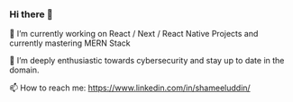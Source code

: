 ### Hi there 👋
🔭 I’m currently working on React / Next / React Native  Projects and currently mastering MERN Stack

🌱 I’m deeply enthusiastic towards cybersecurity and stay up to date in the domain.

📫 How to reach me: https://www.linkedin.com/in/shameeluddin/

<!--
**Shameel123/Shameel123** is a ✨ _special_ ✨ repository because its `README.md` (this file) appears on your GitHub profile.

Here are some ideas to get you started:

- 🔭 I’m currently working on ...
- 🌱 I’m currently learning ...
- 👯 I’m looking to collaborate on ...
- 🤔 I’m looking for help with ...
- 💬 Ask me about ...
- 📫 How to reach me: ...
- 😄 Pronouns: ...
- ⚡ Fun fact: ...
-->
